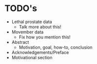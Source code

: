 TODO's
======
- Lethal prostate data
    - Talk more about this!
- Movember data
    - Fix how you mention this!
- Abstract
    - Motivation, goal, how-to, conclusion
- Acknowledgements/Preface
- Motivational section

